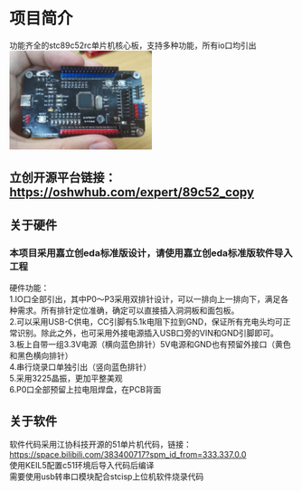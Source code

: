 # 项目简介
功能齐全的stc89c52rc单片机核心板，支持多种功能，所有io口均引出<br>
<img src=picture/5tWKvq7XPJnyzfxLQahjvPZsRGwXF6wkMBQEnq6U.jpeg width=50% />

## 立创开源平台链接：https://oshwhub.com/expert/89c52_copy

## 关于硬件
### 本项目采用嘉立创eda标准版设计，请使用嘉立创eda标准版软件导入工程
硬件功能：<br>
1.IO口全部引出，其中P0～P3采用双排针设计，可以一排向上一排向下，满足各种需求。所有排针定位准确，确定可以直接插入洞洞板和面包板。<br>
2.可以采用USB-C供电，CC引脚有5.1k电阻下拉到GND，保证所有充电头均可正常识别。除此之外，也可采用外接电源插入USB口旁的VIN和GND引脚即可。<br>
3.板上自带一组3.3V电源（横向蓝色排针）5V电源和GND也有预留外接口（黄色和黑色横向排针）<br>
4.串行烧录口单独引出（竖向蓝色排针）<br>
5.采用3225晶振，更加平整美观<br>
6.P0口全部预留上拉电阻焊盘，在PCB背面<br>
## 关于软件
软件代码采用江协科技开源的51单片机代码，链接：https://space.bilibili.com/383400717?spm_id_from=333.337.0.0<br>
使用KEIL5配置c51环境后导入代码后编译<br>
需要使用usb转串口模块配合stcisp上位机软件烧录代码<br>


